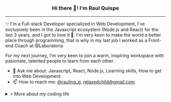<h3 align="center">Hi there 👋! I'm Raul Quispe</h3>

---
✨ I'm a Full-stack Developer specialized in Web Development, I've exclusively been in the Javascript ecosystem (Node.js and React) for the last 3 years, and I got to love it 💓. I'm very keen to make the world a better place through programming, that is why in my last job I worked as a Front-end Coach at @Laboratoria 

For my next journey, I'm very keen to join a warm, inspiring workspace with pasionate, talented people to learn from each other. 


- 💬 Ask me about: Javascript, React, Node.js, Learning skills, How to get into Web Development
- 📫 How to reach me: [@rauling_g](https://twitter.com/rauling_g), relaxedchild@gmail.com

<details>
<summary>⚡️ More about my coding life</summary>
<br />
  
<p align="center">
  <img height="50%" width="auto" src ="https://github-readme-stats.vercel.app/api/top-langs/?username=raulingg&layout=compact&theme=cobalt2&bg_color=00000000&hide=php&hide_border=true">
  <img height="50%" width="auto" src ="https://github-readme-stats.vercel.app/api?username=raulingg&show_icons=true&count_private=true&theme=cobalt2&hide_border=true&bg_color=00000000">
  <img src ="https://github-readme-streak-stats.herokuapp.com?user=raulingg&theme=highcontrast&hide_border=true&date_format=M%20j%5B%2C%20Y%5D&sideLabels=F3C500&currStreakNum=5287FE&sideNums=5287FE&ring=F3C500&fire=F3C500&stroke=F3C500&currStreakLabel=F3C500&background=0d1117">
</p>
